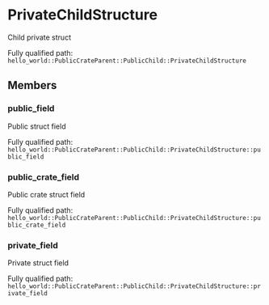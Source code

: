 # PrivateChildStructure

Child private struct


Fully qualified path: `hello_world::PublicCrateParent::PublicChild::PrivateChildStructure`

## Members

### public_field

Public struct field

Fully qualified path: `hello_world::PublicCrateParent::PublicChild::PrivateChildStructure::public_field`


### public_crate_field

Public crate struct field

Fully qualified path: `hello_world::PublicCrateParent::PublicChild::PrivateChildStructure::public_crate_field`


### private_field

Private struct field

Fully qualified path: `hello_world::PublicCrateParent::PublicChild::PrivateChildStructure::private_field`


